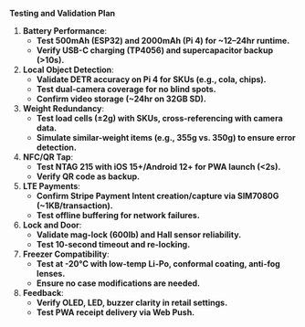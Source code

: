 **Testing and Validation Plan**

1. **Battery Performance**:
   * **Test 500mAh (ESP32) and 2000mAh (Pi 4) for ~12–24hr runtime.**
   * **Verify USB-C charging (TP4056) and supercapacitor backup (>10s).**
2. **Local Object Detection**:
   * **Validate DETR accuracy on Pi 4 for SKUs (e.g., cola, chips).**
   * **Test dual-camera coverage for no blind spots.**
   * **Confirm video storage (~24hr on 32GB SD).**
3. **Weight Redundancy**:
   * **Test load cells (±2g) with SKUs, cross-referencing with camera data.**
   * **Simulate similar-weight items (e.g., 355g vs. 350g) to ensure error detection.**
4. **NFC/QR Tap**:
   * **Test NTAG 215 with iOS 15+/Android 12+ for PWA launch (<2s).**
   * **Verify QR code as backup.**
5. **LTE Payments**:
   * **Confirm Stripe Payment Intent creation/capture via SIM7080G (~1KB/transaction).**
   * **Test offline buffering for network failures.**
6. **Lock and Door**:
   * **Validate mag-lock (600lb) and Hall sensor reliability.**
   * **Test 10-second timeout and re-locking.**
7. **Freezer Compatibility**:
   * **Test at -20°C with low-temp Li-Po, conformal coating, anti-fog lenses.**
   * **Ensure no case modifications are needed.**
8. **Feedback**:
   * **Verify OLED, LED, buzzer clarity in retail settings.**
   * **Test PWA receipt delivery via Web Push.**
